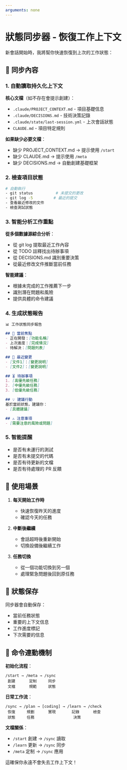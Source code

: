 ```yaml
---
arguments: none
---
```


# 狀態同步器 - 恢復工作上下文

新會話開始時，我將幫你快速恢復到上次的工作狀態：

## 🔄 同步內容

### 1. 自動讀取持久化上下文
**核心文檔**（如不存在會提示創建）：
- `.claude/PROJECT_CONTEXT.md` - 項目基礎信息
- `.claude/DECISIONS.md` - 技術決策記錄
- `.claude/state/last-session.yml` - 上次會話狀態
- `CLAUDE.md` - 項目特定規則

**如果缺少必要文檔**：
- 缺少 PROJECT_CONTEXT.md → 提示使用 `/start`
- 缺少 CLAUDE.md → 提示使用 `/meta`
- 缺少 DECISIONS.md → 自動創建基礎框架

### 2. 檢查項目狀態
```bash
# 自動執行
- git status          # 未提交的更改
- git log -5         # 最近的提交
- 查看最近修改的文件
- 檢查測試狀態
```

### 3. 智能分析工作重點
**從多個數據源綜合分析**：
- 從 git log 提取最近工作內容
- 從 TODO 註釋找出待辦事項
- 從 DECISIONS.md 識別重要決策
- 從最近修改文件推斷當前任務

**智能建議**：
- 根據未完成的工作推薦下一步
- 識別潛在問題和風險
- 提供具體的命令建議

### 4. 生成狀態報告

```markdown
📊 工作狀態同步報告

## 🎯 當前焦點
- 正在開發：[功能名稱]
- 上次進度：[完成情況]
- 待解決：[問題列表]

## 📝 最近變更
- [文件1]：[變更說明]
- [文件2]：[變更說明]

## ⏳ 待辦事項
1. [高優先級任務]
2. [中優先級任務]
3. [低優先級任務]

## 💡 建議行動
基於當前狀態，建議你：
- [具體建議]

## ⚠️ 注意事項
- [需要注意的風險或問題]
```

### 5. 智能提醒
- 是否有未運行的測試
- 是否有未提交的代碼
- 是否有待更新的文檔
- 是否有待處理的 PR 反饋

## 🎯 使用場景

1. **每天開始工作時**
   - 快速恢復昨天的進度
   - 確認今天的任務

2. **中斷後繼續**
   - 會話超時後重新開始
   - 切換設備後繼續工作

3. **任務切換**
   - 從一個功能切換到另一個
   - 處理緊急問題後回到原任務

## 💾 狀態保存

同步器會自動保存：
- 當前任務狀態
- 重要的上下文信息
- 工作進度標記
- 下次需要的信息

## 🔗 命令連動機制

**初始化流程**：
```
/start → /meta → /sync
 創建      定制     同步
 文檔      規範     狀態
```

**日常工作流**：
```
/sync → /plan → [coding] → /learn → /check
 恢復     規劃      實現       記錄      檢查
 狀態     任務                 決策
```

**文檔關係**：
- `/start` 創建 → `/sync` 讀取
- `/learn` 更新 → `/sync` 同步
- `/meta` 定制 → `/sync` 應用

這確保你永遠不會失去工作上下文！